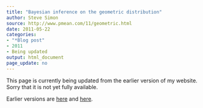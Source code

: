 ```yaml
---
title: "Bayesian inference on the geometric distribution"
author: Steve Simon
source: http://www.pmean.com/11/geometric.html
date: 2011-05-22
categories:
- "*Blog post"
- 2011
- Being updated
output: html_document
page_update: no
---
```


This page is currently being updated from the earlier version of my website. Sorry that it is not yet fully available.

<!---More--->

Earlier versions are [here][sim1] and [here][sim2].

[sim1]: http://www.pmean.com/11/geometric.html
[sim2]: http://new.pmean.com/bayesian-geometric-model/
